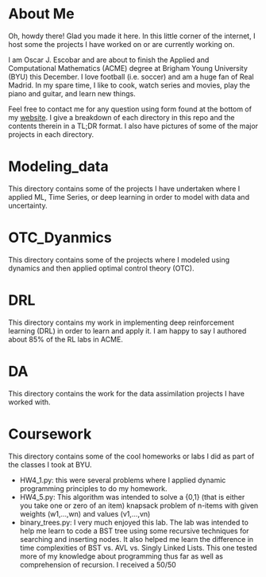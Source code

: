 # About Me
Oh, howdy there! 
Glad you made it here.
In this little corner of the internet, I host some the projects I have worked on or are currently working on.

I am Oscar J. Escobar and are about to finish the Applied and Computational Mathematics (ACME) degree at Brigham Young University (BYU) this December.
I love football (i.e. soccer) and am a huge fan of Real Madrid.
In my spare time, I like to cook, watch series and movies, play the piano and guitar, and learn new things.

Feel free to contact me for any question using form found at the bottom of my [website](https://oescoba2.github.io.).
I give a breakdown of each directory in this repo and the contents therein in a TL;DR format.
I also have pictures of some of the major projects in each directory.


# Modeling_data 
This directory contains some of the projects I have undertaken where I applied ML, Time Series, or deep learning in order to model with data and uncertainty.

# OTC_Dyanmics
This directory contains some of the projects where I modeled using dynamics and then applied optimal control theory (OTC).

# DRL
This directory contains my work in implementing deep reinforcement learning (DRL) in order to learn and apply it.
I am happy to say I authored about 85% of the RL labs in ACME.

# DA
This directory contains the work for the data assimilation projects I have worked with.

# Coursework
This directory contains some of the cool homeworks or labs I did as part of the classes I took at BYU.

* HW4_1.py: this were several problems where I applied dynamic programming principles to do my homework.
* HW4_5.py: This algorithm was intended to solve a {0,1} (that is either you take one or zero of an item) knapsack problem of n-items with given weights (w1,...,wn) and values (v1,...,vn)
* binary_trees.py: I very much enjoyed this lab. The lab was intended to help me learn to code a BST tree using some recursive techniques for searching and inserting nodes. It also helped me learn the difference in time complexities of BST vs. AVL vs. Singly Linked Lists. This one tested more of my knowledge about programming thus far as well as comprehension of recursion. I received a 50/50
